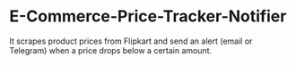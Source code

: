 # E-Commerce-Price-Tracker-Notifier
It scrapes product prices from Flipkart and send an alert (email or Telegram) when a price drops below a certain amount.